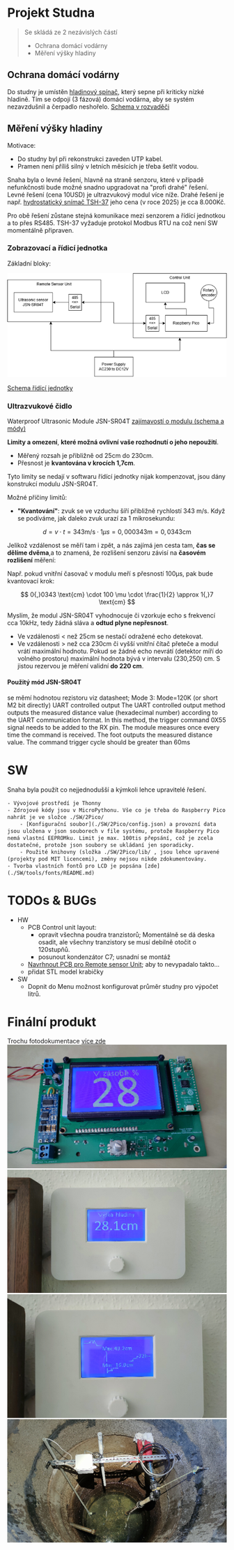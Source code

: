 # Projekt Studna
> Se skládá ze 2 nezávislých částí
> - Ochrana domácí vodárny
> - Měření výšky hladiny

## Ochrana domácí vodárny
Do studny je umístěn [hladinový spínač](./img/Instalace_2.png), který sepne při kriticky nízké hladině. Tím se odpojí (3 fázová) domácí vodárna, aby se systém nezavzdušnil a čerpadlo neshořelo. [Schema v rozvaděči](./HW/Silnoproud_ochrana_cerpadla/darling_ochrana.pdf)

## Měření výšky hladiny
Motivace:
- Do studny byl při rekonstrukci zaveden UTP kabel. 
- Pramen není příliš silný v letních měsících je třeba šetřit vodou.

Snaha byla o levné řešení, hlavně na straně senzoru, které v případě nefunkčnosti bude možné snadno upgradovat na "profi drahé" řešení.
Levné řešení (cena 10USD) je ultrazvukový modul více níže.
Drahé řešení je např. [hydrostatický snímač TSH-37](https://www.fiedler.company/sites/default/files/dokumenty/datasheet_tsh37.pdf) jeho cena (v roce 2025) je cca 8.000Kč.

Pro obě řešení zůstane stejná komunikace mezi senzorem a řídící jednotkou a to přes RS485. TSH-37 vyžaduje protokol Modbus RTU na což není SW momentálně připraven.

### Zobrazovací a řídicí jednotka 
Základní bloky:

![BlokoveSchema](./doc/Studna_bokove_schema.png)

[Schema řídící jednotky](./HW/kicad/lcd/lcd.pdf)

### Ultrazvukové čidlo
Waterproof Ultrasonic Module JSN-SR04T
[zajímavostí o modulu (schema a módy)](https://forum.mysensors.org/topic/11417/jsn-sr04t-distance-sensor-reliability-issue-fix/6)

**Limity a omezení**, __které možná ovlivní vaše rozhodnutí o jeho nepoužití__.
- Měřený rozsah je přibližně od 25cm do 230cm.
- Přesnost je **kvantována v krocích 1,7cm**.

Tyto limity se nedají v softwaru řídící jednotky nijak kompenzovat, jsou dány konstrukcí modulu JSN-SR04T.

Možné příčiny limitů:
- **"Kvantování"**: zvuk se ve vzduchu šíří přibližně rychlostí 343 m/s. Když se podíváme, jak daleko zvuk urazí za 1 mikrosekundu:

$$
d = v \cdot t = 343 \text{m/s} \cdot 1 \mu s = 0{,}000 343 \text{m} = 0{,}0343 \text{cm}
$$

Jelikož vzdálenost se měří tam i zpět, a nás zajímá jen cesta tam, **čas se dělíme dvěma**,a to znamená, že rozlišení senzoru závisí na **časovém rozlišení** měření:

Např. pokud vnitřní časovač v modulu meří s přesností 100µs, pak bude kvantovací krok:

$$
0{,}0343 \text{cm} \cdot 100 \mu \cdot \frac{1}{2} \approx 1{,}7 \text{cm}
$$

Myslím, že modul JSN-SR04T vyhodnocuje či vzorkuje echo s frekvencí cca 10kHz, tedy žádná sláva a **odtud plyne nepřesnost**.

- Ve vzdálenosti < než 25cm se nestačí odražené echo detekovat.
- Ve vzdálenosti > než cca 230cm či vyšší vnitřní čítač přeteče a modul vrátí maximální hodnotu. Pokud se žádné echo nevrátí (detektor míří do volného prostoru) maximální hodnota bývá v intervalu (230,250) cm. S jistou rezervou je měření validní **do 220 cm**.

#### Použitý mód JSN-SR04T
se měmí hodnotou rezistoru viz datasheet; Mode 3: Mode=120K (or short M2 bit directly) UART controlled output
The UART controlled output method outputs the measured distance value (hexadecimal number)
according to the UART communication format. In this method, the trigger command 0X55 signal
needs to be added to the RX pin. The module measures once every time the command is received. The foot outputs the measured
distance value. The command trigger cycle should be greater than 60ms

# SW
Snaha byla použít co nejjednodušší a kýmkoli lehce upravitelé řešení.

	- Vývojové prostředí je Thonny
	- Zdrojové kódy jsou v MicroPythonu. Vše co je třeba do Raspberry Pico nahrát je ve složce ./SW/2Pico/ 
		- [Konfigurační soubor](./SW/2Pico/config.json) a provozní data jsou uložena v json souborech v file systému, protože Raspberry Pico nemá vlastní EEPROMku. Limit je max. 100tis přepsání, což je zcela dostatečné, protože json soubory se ukládaní jen sporadicky.
		- Použité knihovny (složka ./SW/2Pico/lib/ , jsou lehce upravené (projekty pod MIT licencemi), změny nejsou nikde zdokumentovány.
	- Tvorba vlastních fontů pro LCD je popsána [zde](./SW/tools/fonts/README.md)
	


# TODOs & BUGs

- HW
	- PCB Control unit layout:
		- opravit všechna poudra tranzistorů; Momentálně se dá deska osadit, ale všechny tranzistory se musí debilně otočit o 120stupňů.
		- posunout kondenzátor C7; usnadní se montáž
	- [Navrhnout PCB pro Remote sensor Unit](./img/Instalace_1.png); aby to nevypadalo takto...
	- přidat STL model krabičky
- SW
	- Dopnit do Menu možnost konfigurovat průměr studny pro výpočet litrů.



# Finální produkt
Trochu fotodokumentace [více zde](./img/)
![PCB](./img/LCD_screen_1.png)
![NaZdi1](./img/Final_product_1.png)
![NaZDi2](./img/Final_product_3.png)
![VeStudni](./img/Instalace_7.png)

